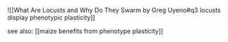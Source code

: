 ![[What Are Locusts and Why Do They Swarm by Greg Uyeno#q3 locusts display phenotypic plasticity]]

see also: [[maize benefits from phenotype plasticity]]